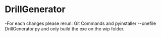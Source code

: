 # DrillGenerator

-For each changes please rerun: Git Commands and
pyinstaller --onefile DrillGenerator.py and 
only build the exe on the wip folder.